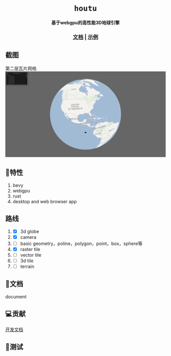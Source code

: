 <div align="center">

  <h1><code>houtu</code></h1>

  <strong>基于webgpu的高性能3D地球引擎</strong>

  <h3>
    <a href="#">文档</a>
    <span> | </span>
    <a href="#">示例</a>
  </h3>
</div>

## 截图

第二层瓦片网格
![瓦片网格](./www/assets/jietu5.png)

## 🚀特性
1. bevy
2. webgpu
3. rust
4. desktop and web browser app

## 路线
1. - [x] 3d globe
2. - [x] camera
3. - [ ] basic geometry，poline，polygon，point，box，sphere等
4. - [x] raster tile
5. - [ ] vector tile
6. - [ ] 3d tile
7. - [ ] terrain
## 📖文档
document

## 💻贡献
[开发文档](./DEVELOPMENT.md)

## 🐒测试

